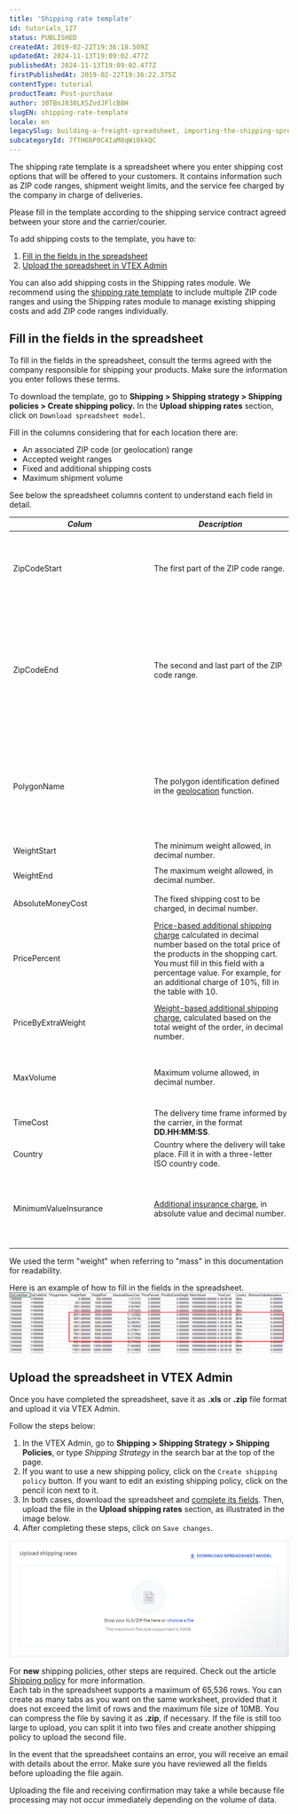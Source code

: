 ```yaml
---
title: 'Shipping rate template'
id: tutorials_127
status: PUBLISHED
createdAt: 2019-02-22T19:36:18.509Z
updatedAt: 2024-11-13T19:09:02.477Z
publishedAt: 2024-11-13T19:09:02.477Z
firstPublishedAt: 2019-02-22T19:36:22.375Z
contentType: tutorial
productTeam: Post-purchase
author: 30TBnJ838LXSZvdJFlcB8H
slugEN: shipping-rate-template
locale: en
legacySlug: building-a-freight-spreadsheet, importing-the-shipping-spreadsheet
subcategoryId: 7fTH6bP0C4IaM8qWi0kkQC
---
```


The shipping rate template is a spreadsheet where you enter shipping cost options that will be offered to your customers. It contains information such as ZIP code ranges, shipment weight limits, and the service fee charged by the company in charge of deliveries.

Please fill in the template according to the shipping service contract agreed between your store and the carrier/courier. 

To add shipping costs to the template, you have to:

1. [Fill in the fields in the spreadsheet](#fill-in-the-fields-in-the-spreadsheet)
2. [Upload the spreadsheet in VTEX Admin](#upload-the-spreadsheet-in-vtex-admin)

<div class="alert alert-info"> 
You can also add shipping costs in the Shipping rates module. We recommend using the <a href="https://help.vtex.com/en/tutorial/shipping-rate-template--tutorials_127">shipping rate template</a> to include multiple ZIP code ranges and using the Shipping rates module to manage existing shipping costs and add ZIP code ranges individually. 
</div>

## Fill in the fields in the spreadsheet

To fill in the fields in the spreadsheet, consult the terms agreed with the company responsible for shipping your products. Make sure the information you enter follows these terms.

To download the template, go to **Shipping > Shipping strategy > Shipping policies > Create shipping policy.** In the **Upload shipping rates** section, click on `Download spreadsheet model`.

Fill in the columns considering that for each location there are: 

* An associated ZIP code (or geolocation) range
* Accepted weight ranges
* Fixed and additional shipping costs
* Maximum shipment volume

See below the spreadsheet columns content to understand each field in detail.
<table class="w-100 center mv7 bb b--gray" style="border-spacing: 0px; border-collapse: collapse;">
    <thead class="w-100 center mv7 bb b--gray" style="border-spacing: 0px; border-collapse: collapse;">
        <tr class="t-body fw5 c-muted-1 bb bw1 pa2 pb3 b--muted-3 tl">
            <th class="t-body fw5 c-muted-1 bb bw1 pa2 pb3 b--muted-3 tl">
                <em class="i"><b>Colum</b>
            </th>
            <th class="t-body fw5 c-muted-1 bb bw1 pa2 pb3 b--muted-3 tl">
                <em class="i"><b>Description</b>
            </th>
            <th class="t-body fw5 c-muted-1 bb bw1 pa2 pb3 b--muted-3 tl">
                <em class="i"><b>Details</b>
            </th>
        </tr>
    </thead>
    <tbody>
        <tr class="bb b--muted-3">
            <td class="t-body pa5" style="min-width: 15rem;">
                <span class="t-body c-on-base pa2 mw6 br2 bg-muted-4" style="word-break: break-word; overflow-wrap: break-word;">ZipCodeStart</span>
            </td>
            <td class="t-body pa5" style="min-width: 15rem;">The first part of the ZIP code range. 
            </td>
            <td rowspan="2" class="t-body pa5" style="min-width: 15rem;"> You should add code ranges only if the <b>PolygonName</b> field is empty, as they contain equivalent function data.
            <p>
            <b>ZipCode</b> fields must contain up to 8 digits. Do not use special characters, only numbers and letters. </p>
            <p>You must fill in the fields according to the following rules:
                <body>
                  <ul>
                    <li>For numerical ranges, the accepted values are from <span class="t-body c-on-base pa2 mw6 br2 bg-muted-4" style="word-break: break-word; overflow-wrap: break-word;">0000000</span> to <span class="t-body c-on-base pa2 mw6 br2 bg-muted-4" style="word-break: break-word; overflow-wrap: break-word;">99999999</span>. </li>
                    <li>For alphabetical ranges, the accepted values are from <span class="t-body c-on-base pa2 mw6 br2 bg-muted-4" style="word-break: break-word; overflow-wrap: break-word;">AAAAAAAA</span> to <span class="t-body c-on-base pa2 mw6 br2 bg-muted-4" style="word-break: break-word; overflow-wrap: break-word;">ZZZZZZZZZ</span>.
                    <li>For alphanumerical ranges, the maximum value is <span class="t-body c-on-base pa2 mw6 br2 bg-muted-4" style="word-break: break-word; overflow-wrap: break-word;">ZZZZZZZZ</span>.</li>
                  </ul>
                </body>  
            </td>
        </tr>
        <tr class="bb b--muted-3">
            <td class="t-body pa5" style="min-width: 15rem;">
                <span class="t-body c-on-base pa2 mw6 br2 bg-muted-4" style="word-break: break-word; overflow-wrap: break-word;">ZipCodeEnd</span>
            </td>
            <td class="t-body pa5" style="min-width: 15rem;">The second and last part of the ZIP code range.
            </td>
        </tr>
        <tr class="bb b--muted-3">
            <td class="t-body pa5" style="min-width: 15rem;">
                <span class="t-body c-on-base pa2 mw6 br2 bg-muted-4" style="word-break: break-word; overflow-wrap: break-word;">PolygonName</span>
            </td>
            <td class="t-body pa5" style="min-width: 15rem;">The polygon identification defined in the <a href="https://help.vtex.com/en/tutorial/gerenciar-geolocalizacao/"> geolocation</a> function.
            </td>
            <td class="t-body pa5" style="min-width: 15rem;">To use geolocation, after filling in the <b>PolygonName</b> column with the desired values, fill in the <b>ZipCodeStart</b> and <b>ZipCodeEnd</b> columns with the value <code>0</code>.<p>You should fill in this field only if the <b>ZipCodeStart</b> and <b>ZipCodeEnd</b> fields are used, as they contain equivalent function data.
            </td>
        </tr>
    <tr class="bb b--muted-3">
            <td class="t-body pa5" style="min-width: 15rem;">
                <span class="t-body c-on-base pa2 mw6 br2 bg-muted-4" style="word-break: break-word; overflow-wrap: break-word;">WeightStart</span>
            </td>
            <td class="t-body pa5" style="min-width: 15rem;">The minimum weight allowed, in decimal number.
            </td>
            <td rowspan="2" class="t-body pa5" style="min-width: 15rem;">Consider the same weight unit informed when adding a SKU. For example, if you <a href="https://help.vtex.com/en/tutorial/campos-de-cadastro-de-sku--21DDItuEQc6mseiW8EakcY"> added SKUs</a> using grams, this will be the default unit for <b>WeightStart</b> and <b>WeightEnd</b>.
            </td>
        </tr>
        <tr class="bb b--muted-3">
            <td class="t-body pa5" style="min-width: 15rem;">
                <span class="t-body c-on-base pa2 mw6 br2 bg-muted-4" style="word-break: break-word; overflow-wrap: break-word;">WeightEnd</span>
            </td>
            <td class="t-body pa5" style="min-width: 15rem;">The maximum weight allowed, in decimal number.
            </td>
        </tr>
  <tr class="bb b--muted-3">
            <td class="t-body pa5" style="min-width: 15rem;">
                <span class="t-body c-on-base pa2 mw6 br2 bg-muted-4" style="word-break: break-word; overflow-wrap: break-word;">AbsoluteMoneyCost</span>
            </td>
            <td class="t-body pa5" style="min-width: 15rem;">The fixed shipping cost to be charged, in decimal number.
            </td>
            <td class="t-body pa5" style="min-width: 15rem;">If there are additional charges, the total cost will be composed of the fixed cost plus additional costs.
            </td>
        </tr>
  <tr class="bb b--muted-3">
            <td class="t-body pa5" style="min-width: 15rem;">
                <span class="t-body c-on-base pa2 mw6 br2 bg-muted-4" style="word-break: break-word; overflow-wrap: break-word;">PricePercent</span>
            </td>
            <td class="t-body pa5" style="min-width: 15rem;"> <a href="https://help.vtex.com/en/tutorial/adicionais-de-frete--2vqGwMn0LabkOHY6zSHYNV"> Price-based additional shipping charge</a> calculated in decimal number based on the total price of the products in the shopping cart. You must fill in this field with a percentage value. For example, for an additional charge of 10%, fill in the table with 10.
            </td>
            <td class="t-body pa5" style="min-width: 15rem;"> <a href="https://help.vtex.com/en/tutorial/adicionais-de-frete--2vqGwMn0LabkOHY6zSHYNV">Additional shipping costs</a> will be added to the fixed cost.
            </td>
        </tr>
  <tr class="bb b--muted-3">
            <td class="t-body pa5" style="min-width: 15rem;">
                <span class="t-body c-on-base pa2 mw6 br2 bg-muted-4" style="word-break: break-word; overflow-wrap: break-word;">PriceByExtraWeight</span>
            </td>
            <td class="t-body pa5" style="min-width: 15rem;"><a href="https://help.vtex.com/en/tutorial/adicionais-de-frete--2vqGwMn0LabkOHY6zSHYNV">Weight-based additional shipping charge</a>, calculated based on the total weight of the order, in decimal number.
            </td>
            <td class="t-body pa5" style="min-width: 15rem;"> <a href="https://help.vtex.com/en/tutorial/adicionais-de-frete--2vqGwMn0LabkOHY6zSHYNV">Additional shipping costs</a> will be added to the fixed cost. Consider the exact weight unit informed when <a href="https://help.vtex.com/en/tutorial/campos-de-cadastro-de-sku--21DDItuEQc6mseiW8EakcY">adding a SKU</a> (examples: gram, kilogram, or ounce).
            </td>
        </tr>
  <tr class="bb b--muted-3">
            <td class="t-body pa5" style="min-width: 15rem;">
                <span class="t-body c-on-base pa2 mw6 br2 bg-muted-4" style="word-break: break-word; overflow-wrap: break-word;">MaxVolume</span>
            </td>
            <td class="t-body pa5" style="min-width: 15rem;">Maximum volume allowed, in decimal number.
            </td>
            <td class="t-body pa5" style="min-width: 15rem;">Consider the same unit of volume informed when <a href="https://help.vtex.com/en/tutorial/campos-de-cadastro-de-sku--21DDItuEQc6mseiW8EakcY"> adding a SKU</a>. For example, if centimeter is the unit of measurement for height, width, and length, the <b>MaxVolume</b> field must be in cm³.
            </td>
        </tr>
  <tr class="bb b--muted-3">
            <td class="t-body pa5" style="min-width: 15rem;">
                <span class="t-body c-on-base pa2 mw6 br2 bg-muted-4" style="word-break: break-word; overflow-wrap: break-word;">TimeCost</span>
            </td>
            <td class="t-body pa5" style="min-width: 15rem;">The delivery time frame informed by the carrier, in the format <b>DD.HH:MM:SS</b>.
            </td>
            <td class="t-body pa5" style="min-width: 15rem;">For example, if the delivery time frame is 4.5 days, fill in the field as follows: 04.12:00:00.
            </td>
        </tr>
  <tr class="bb b--muted-3">
            <td class="t-body pa5" style="min-width: 15rem;">
                <span class="t-body c-on-base pa2 mw6 br2 bg-muted-4" style="word-break: break-word; overflow-wrap: break-word;">Country</span>
            </td>
            <td class="t-body pa5" style="min-width: 15rem;">Country where the delivery will take place. Fill it in with a three-letter ISO country code.
            </td>
            <td class="t-body pa5" style="min-width: 15rem;">You can check the ISO country code at <a href="https://countrycode.org/">Country Codes</a>.
            </td>
        </tr>
  <tr class="bb b--muted-3">
            <td class="t-body pa5" style="min-width: 15rem;">
                <span class="t-body c-on-base pa2 mw6 br2 bg-muted-4" style="word-break: break-word; overflow-wrap: break-word;">MinimumValueInsurance</span>
            </td>
            <td class="t-body pa5" style="min-width: 15rem;"><a href="https://help.vtex.com/en/tutorial/adicionais-de-frete--2vqGwMn0LabkOHY6zSHYNV">Additional insurance charge,</a> in absolute value and decimal number.
            </td>
            <td class="t-body pa5" style="min-width: 15rem;"> This value will be added to the shipping cost. However, it only applies when the <a href="https://help.vtex.com/en/tutorial/adicionais-de-frete--2vqGwMn0LabkOHY6zSHYNV"> price-based additional shipping charge</a> is lower than the <b>MinimumValueInsurance</b>. For more details, see the article <a href="https://help.vtex.com/en/faq/para-que-serve-o-campo-na-tabela-de-frete-minimum-value-insurance">What is the Minimum Value Insurance field?</a>.
            </td>
        </tr>
</tbody>
</table>

<div class="alert alert-info"> 
We used the term "weight" when referring to "mass" in this documentation for readability. 
</div>

Here is an example of how to fill in the fields in the spreadsheet.
![modelo_planilhanumerica](https://raw.githubusercontent.com/vtexdocs/help-center-content/refs/heads/main/docs/en/tutorials/Shipping/Shipping%20Strategy/shipping-rate-template_1.png)

## Upload the spreadsheet in VTEX Admin

Once you have completed the spreadsheet, save it as **.xls** or **.zip** file format and upload it via VTEX Admin. 

Follow the steps below: 

1. In the VTEX Admin, go to **Shipping > Shipping Strategy > Shipping Policies**, or type *Shipping Strategy* in the search bar at the top of the page.  
3. If you want to use a new shipping policy, click on the `Create shipping policy` button. If you want to edit an existing shipping policy, click on the pencil icon next to it.
4. In both cases, download the spreadsheet and [complete its fields](#fill-in-the-fields-in-the-spreadsheet). Then, upload the file in the **Upload shipping rates** section, as illustrated in the image below.
5. After completing these steps, click on `Save changes`.

![upload tarifas envioEN](https://raw.githubusercontent.com/vtexdocs/help-center-content/refs/heads/main/docs/en/tutorials/Shipping/Shipping%20Strategy/shipping-rate-template_2.png)

<div class="alert alert-warning">
For <b>new</b> shipping policies, other steps are required. Check out the article <a href="https://help.vtex.com/en/tutorial/politica-de-envio--tutorials_140">Shipping policy</a> for more information.
</div>

<div class="alert alert-danger"> 
Each tab in the spreadsheet supports a maximum of 65,536 rows. You can create as many tabs as you want on the same worksheet, provided that it does not exceed the limit of rows and the maximum file size of 10MB. You can compress the file by saving it as <b>.zip</b>, if necessary. If the file is still too large to upload, you can split it into two files and create another shipping policy to upload the second file. 
</div>

In the event that the spreadsheet contains an error, you will receive an email with details about the error. Make sure you have reviewed all the fields before uploading the file again.

Uploading the file and receiving confirmation may take a while because file processing may not occur immediately depending on the volume of data. 
